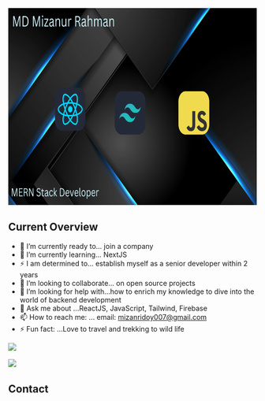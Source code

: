 <a href="https://www.linkedin.com/in/mizanur-rahman-ridoy/">
  <img src="https://raw.githubusercontent.com/mizanur-007/mizanur-007/main/images/Black%20and%20Pink%20Gradient%20Motivational%20Quote%20Desktop%20Wallpaper.png" alt="An old rock in the desert" title="Shiprock, New Mexico by Beau Rogers" height="400" width='800'>
</a>


## Current Overview
- 🔭 I’m currently ready to... join a company
- 🌱 I’m currently learning... NextJS
- ⚡ I am determined to... establish myself as a senior developer within 2 years 
- 👯 I’m looking to collaborate... on open source projects
- 🤔 I’m looking for help with...how to enrich my knowledge to dive into the world of backend development
- 💬 Ask me about ...ReactJS, JavaScript, Tailwind, Firebase
- 📫 How to reach me: ... email: mizanridoy007@gmail.com
- ⚡ Fun fact: ...Love to travel and trekking to wild life


![](http://github-profile-summary-cards.vercel.app/api/cards/profile-details?username=mizanur-007&theme=2077)

![](http://github-profile-summary-cards.vercel.app/api/cards/most-commit-language?username=mizanur-007&theme=2077)


## Contact


